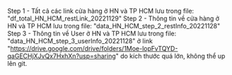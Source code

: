 Step 1 - Tất cả các link cửa hàng ở HN và TP HCM lưu trong file: "df_total_HN_HCM_restLink_20221129"
Step 2 - Thông tin về cửa hàng ở HN và TP HCM lưu trong file: "data_HN_HCM_step_2_restInfo_20221128"
Step 3 - Thông tin về User ở HN và TP HCM lưu trong file: "data_HN_HCM_step_3_userInfo_20221128" ở link "https://drive.google.com/drive/folders/1Moe-lopFvTQYD-qaGECHjXJvQx7HxhXn?usp=sharing" do kích thước quá lớn, không thể up lên git.

